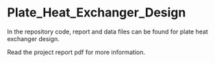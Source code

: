 # Plate_Heat_Exchanger_Design

In the repository code, report and data files can be found for plate heat exchanger design.

Read the project report pdf for more information.
